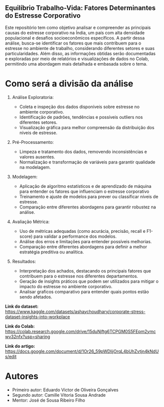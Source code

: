 ## **Equilíbrio Trabalho-Vida: Fatores Determinantes do Estresse Corporativo**

Este repositório tem como objetivo analisar e compreender as principais causas do estresse corporativo na Índia, um país com alta densidade populacional e desafios socioeconômicos específicos. A partir dessa análise, busca-se identificar os fatores que mais contribuem para o estresse no ambiente de trabalho, considerando diferentes setores e suas particularidades. Além disso, as informações obtidas serão documentadas e exploradas por meio de relatórios e visualizações de dados no Colab, permitindo uma abordagem mais detalhada e embasada sobre o tema.

# **Como será a divisão da análise**

1. Análise Exploratoria:
   * Coleta e inspeção dos dados disponíveis sobre estresse no ambiente corporativo.
   * Identificação de padrões, tendências e possíveis outliers nos diferentes setores.
   * Visualização gráfica para melhor compreensão da distribuição dos níveis de estresse.
     
2. Pré-Processamento:
   * Limpeza e tratamento dos dados, removendo inconsistências e valores ausentes.
   * Normalização e transformação de variáveis para garantir qualidade na modelagem.
     
3. Modelagem:
   * Aplicação de algoritmo estatísticos e de aprendizado de máquina para entender os fatores que influenciam o estresse corporativo
   * Treinamento e ajuste de modelos para prever ou classificar níveis de estresse.
   * Comparação entre diferentes abordagens para garantir robustez na análise.

4. Avaliação Métrica:
   * Uso de métricas adequadas (como acurácia, precisão, recall e F1-score) para validar a performance dos modelos.
   * Análise dos erros e limitações para entender possíveis melhorias.
   * Comparação entre diferentes abordagens para definir a melhor estratégia preditiva ou analítica.

5. Resultados:
   * Interpretação dos achados, destacando os principais fatores que contribuem para o estresse nos diferentes departamentos.
   * Geração de insights práticos que podem ser utilizados para mitigar o impacto do estresse no ambiente corporativo.
   * Analisar graficos comparativo para entender quais pontos estão sendo afetados.
  
**Link do dataset:** https://www.kaggle.com/datasets/ashaychoudhary/corporate-stress-dataset-insights-into-workplace

**Link do Colab:** https://colab.research.google.com/drive/15duNjftg6TCPGM0S5FEpm2ymcwv32nfx?usp=sharing

**Link do artigo:** https://docs.google.com/document/d/1Or26_59pWDlijOrqL4bUhZvtjn4kNdUs/edit

# **Autores**
* Primeiro autor: Eduardo Victor de Oliveira Gonçalves
* Segundo autor: Camille Vitoria Sousa Andrade
* Mentor: José de Sousa Ribeiro Filho
